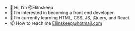 - 👋 Hi, I’m @EliInskeep
- 👀 I’m interested in becoming a front end developer.
- 🌱 I’m currently learning HTML, CSS, JS, jQuery, and React.
- 📫 How to reach me Eliinskeep@hotmail.com

<!---
EliInskeep/EliInskeep is a ✨ special ✨ repository because its `README.md` (this file) appears on your GitHub profile.
You can click the Preview link to take a look at your changes.
--->
